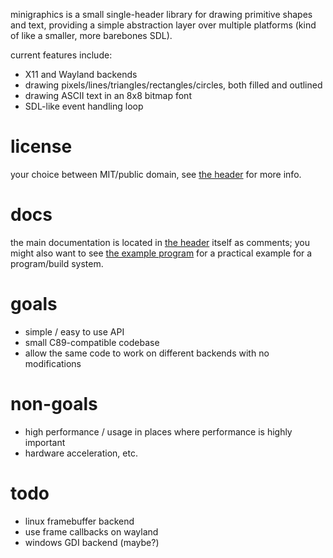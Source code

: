 minigraphics is a small single-header library for drawing primitive shapes and text, providing a simple abstraction layer over multiple platforms (kind of like a smaller, more barebones SDL).

current features include:
- X11 and Wayland backends
- drawing pixels/lines/triangles/rectangles/circles, both filled and outlined
- drawing ASCII text in an 8x8 bitmap font
- SDL-like event handling loop

# license

your choice between MIT/public domain, see [the header](minigraphics.h) for more info.

# docs

the main documentation is located in [the header](minigraphics.h) itself as comments; you might also want to see [the example program](example/example.c) for a practical example for a program/build system.

# goals

- simple / easy to use API
- small C89-compatible codebase
- allow the same code to work on different backends with no modifications

# non-goals

- high performance / usage in places where performance is highly important
- hardware acceleration, etc.

# todo

- linux framebuffer backend
- use frame callbacks on wayland
- windows GDI backend (maybe?)
